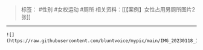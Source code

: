 > 标签： #性别 #女权运动 #厕所 
> 相关资料：[[【案例】女性占用男厕所图片2张]]
***
    ![](https://raw.githubusercontent.com/bluntvoice/mypic/main/IMG_20230118_134217_391.jpg)